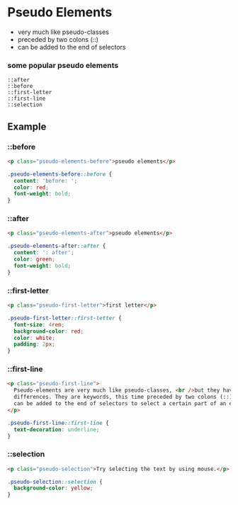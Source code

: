 # Pseudo Elements

- very much like pseudo-classes
- preceded by two colons (::)
- can be added to the end of selectors

### some popular pseudo elements

```
::after
::before
::first-letter
::first-line
::selection
```

## Example

### ::before

```html
<p class="pseudo-elements-before">pseudo elements</p>
```

```css
.pseudo-elements-before::before {
  content: 'before: ';
  color: red;
  font-weight: bold;
}
```

### ::after

```html
<p class="pseudo-elements-after">pseudo elements</p>
```

```css
.pseudo-elements-after::after {
  content: ': after';
  color: green;
  font-weight: bold;
}
```

### ::first-letter

```html
<p class="pseudo-first-letter">first letter</p>
```

```css
.pseudo-first-letter::first-letter {
  font-size: 4rem;
  background-color: red;
  color: white;
  padding: 2px;
}
```

### ::first-line

```html
<p class="pseudo-first-line">
  Pseudo-elements are very much like pseudo-classes, <br />but they have
  differences. They are keywords, this time preceded by two colons (::), that
  can be added to the end of selectors to select a certain part of an element.
</p>
```

```css
.pseudo-first-line::first-line {
  text-decoration: underline;
}
```

### ::selection

```html
<p class="pseudo-selection">Try selecting the text by using mouse.</p>
```

```css
.pseudo-selection::selection {
  background-color: yellow;
}
```
